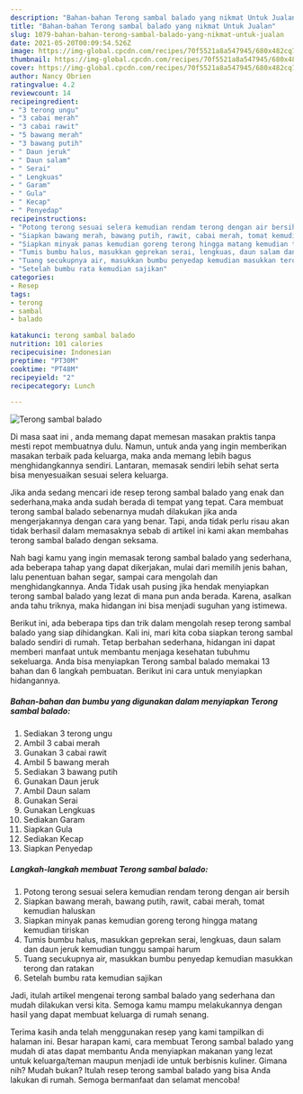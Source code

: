 ```yaml
---
description: "Bahan-bahan Terong sambal balado yang nikmat Untuk Jualan"
title: "Bahan-bahan Terong sambal balado yang nikmat Untuk Jualan"
slug: 1079-bahan-bahan-terong-sambal-balado-yang-nikmat-untuk-jualan
date: 2021-05-20T00:09:54.526Z
image: https://img-global.cpcdn.com/recipes/70f5521a8a547945/680x482cq70/terong-sambal-balado-foto-resep-utama.jpg
thumbnail: https://img-global.cpcdn.com/recipes/70f5521a8a547945/680x482cq70/terong-sambal-balado-foto-resep-utama.jpg
cover: https://img-global.cpcdn.com/recipes/70f5521a8a547945/680x482cq70/terong-sambal-balado-foto-resep-utama.jpg
author: Nancy Obrien
ratingvalue: 4.2
reviewcount: 14
recipeingredient:
- "3 terong ungu"
- "3 cabai merah"
- "3 cabai rawit"
- "5 bawang merah"
- "3 bawang putih"
- " Daun jeruk"
- " Daun salam"
- " Serai"
- " Lengkuas"
- " Garam"
- " Gula"
- " Kecap"
- " Penyedap"
recipeinstructions:
- "Potong terong sesuai selera kemudian rendam terong dengan air bersih"
- "Siapkan bawang merah, bawang putih, rawit, cabai merah, tomat kemudian haluskan"
- "Siapkan minyak panas kemudian goreng terong hingga matang kemudian tiriskan"
- "Tumis bumbu halus, masukkan geprekan serai, lengkuas, daun salam dan daun jeruk kemudian tunggu sampai harum"
- "Tuang secukupnya air, masukkan bumbu penyedap kemudian masukkan terong dan ratakan"
- "Setelah bumbu rata kemudian sajikan"
categories:
- Resep
tags:
- terong
- sambal
- balado

katakunci: terong sambal balado 
nutrition: 101 calories
recipecuisine: Indonesian
preptime: "PT30M"
cooktime: "PT48M"
recipeyield: "2"
recipecategory: Lunch

---
```



![Terong sambal balado](https://img-global.cpcdn.com/recipes/70f5521a8a547945/680x482cq70/terong-sambal-balado-foto-resep-utama.jpg)

Di masa  saat ini , anda memang dapat memesan masakan praktis tanpa mesti repot membuatnya dulu. Namun, untuk anda yang ingin memberikan masakan terbaik pada keluarga, maka anda memang lebih bagus menghidangkannya sendiri. Lantaran, memasak sendiri lebih sehat serta bisa menyesuaikan sesuai selera keluarga.

Jika anda sedang mencari ide resep terong sambal balado yang enak dan sederhana,maka anda sudah berada di tempat yang tepat. Cara membuat terong sambal balado  sebenarnya mudah dilakukan jika anda mengerjakannya dengan cara yang benar. Tapi, anda tidak perlu risau akan tidak berhasil dalam memasaknya 
sebab di artikel ini kami akan membahas terong sambal balado dengan seksama.  



Nah bagi kamu yang ingin memasak terong sambal balado yang sederhana, ada beberapa tahap yang dapat dikerjakan, mulai dari memilih jenis bahan, lalu penentuan bahan segar, sampai cara mengolah dan menghidangkannya. Anda Tidak usah pusing jika hendak menyiapkan terong sambal balado yang lezat di mana pun anda berada. Karena, asalkan anda  tahu triknya, maka hidangan ini bisa menjadi suguhan yang istimewa.

Berikut ini, ada beberapa tips dan trik dalam mengolah resep terong sambal balado yang siap dihidangkan. Kali ini, mari kita coba siapkan terong sambal balado sendiri di rumah. Tetap berbahan sederhana, hidangan ini dapat memberi manfaat untuk membantu menjaga kesehatan tubuhmu sekeluarga. Anda bisa menyiapkan Terong sambal balado memakai 13 bahan dan 6 langkah pembuatan. Berikut ini cara untuk menyiapkan hidangannya.

<!--inarticleads1-->

##### Bahan-bahan dan bumbu yang digunakan dalam menyiapkan Terong sambal balado:

1. Sediakan 3 terong ungu
1. Ambil 3 cabai merah
1. Gunakan 3 cabai rawit
1. Ambil 5 bawang merah
1. Sediakan 3 bawang putih
1. Gunakan  Daun jeruk
1. Ambil  Daun salam
1. Gunakan  Serai
1. Gunakan  Lengkuas
1. Sediakan  Garam
1. Siapkan  Gula
1. Sediakan  Kecap
1. Siapkan  Penyedap




<!--inarticleads2-->

##### Langkah-langkah membuat Terong sambal balado:

1. Potong terong sesuai selera kemudian rendam terong dengan air bersih
1. Siapkan bawang merah, bawang putih, rawit, cabai merah, tomat kemudian haluskan
1. Siapkan minyak panas kemudian goreng terong hingga matang kemudian tiriskan
1. Tumis bumbu halus, masukkan geprekan serai, lengkuas, daun salam dan daun jeruk kemudian tunggu sampai harum
1. Tuang secukupnya air, masukkan bumbu penyedap kemudian masukkan terong dan ratakan
1. Setelah bumbu rata kemudian sajikan




Jadi, itulah artikel mengenai  terong sambal balado  yang sederhana dan mudah dilakukan versi kita. Semoga kamu mampu melakukannya dengan hasil yang dapat membuat keluarga di rumah senang. 

Terima kasih anda telah menggunakan resep yang kami tampilkan di halaman ini. Besar harapan kami, cara membuat  Terong sambal balado yang mudah di atas dapat membantu Anda menyiapkan makanan yang lezat untuk keluarga/teman maupun menjadi ide untuk berbisnis kuliner. Gimana nih? Mudah bukan? Itulah resep terong sambal balado yang bisa Anda lakukan di rumah. Semoga bermanfaat dan selamat mencoba!

